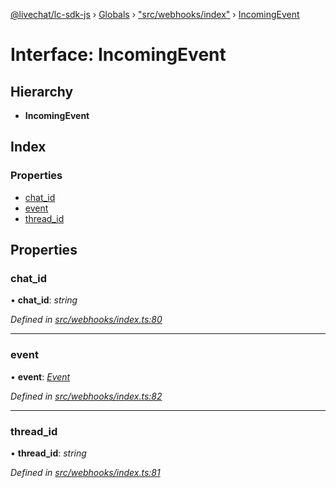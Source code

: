 [@livechat/lc-sdk-js](../README.md) › [Globals](../globals.md) › ["src/webhooks/index"](../modules/_src_webhooks_index_.md) › [IncomingEvent](_src_webhooks_index_.incomingevent.md)

# Interface: IncomingEvent

## Hierarchy

* **IncomingEvent**

## Index

### Properties

* [chat_id](_src_webhooks_index_.incomingevent.md#chat_id)
* [event](_src_webhooks_index_.incomingevent.md#event)
* [thread_id](_src_webhooks_index_.incomingevent.md#thread_id)

## Properties

###  chat_id

• **chat_id**: *string*

*Defined in [src/webhooks/index.ts:80](https://github.com/livechat/lc-sdk-js/blob/aff69b2/src/webhooks/index.ts#L80)*

___

###  event

• **event**: *[Event](../modules/_src_objects_index_.md#event)*

*Defined in [src/webhooks/index.ts:82](https://github.com/livechat/lc-sdk-js/blob/aff69b2/src/webhooks/index.ts#L82)*

___

###  thread_id

• **thread_id**: *string*

*Defined in [src/webhooks/index.ts:81](https://github.com/livechat/lc-sdk-js/blob/aff69b2/src/webhooks/index.ts#L81)*
